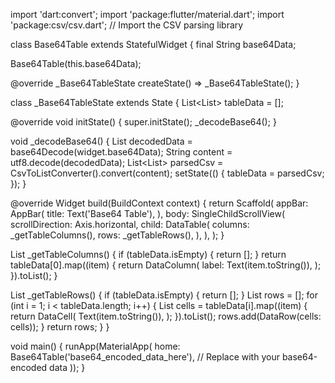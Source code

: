 import 'dart:convert';
import 'package:flutter/material.dart';
import 'package:csv/csv.dart'; // Import the CSV parsing library

class Base64Table extends StatefulWidget {
  final String base64Data;

  Base64Table(this.base64Data);

  @override
  _Base64TableState createState() => _Base64TableState();
}

class _Base64TableState extends State<Base64Table> {
  List<List<dynamic>> tableData = [];

  @override
  void initState() {
    super.initState();
    _decodeBase64();
  }

  void _decodeBase64() {
    List<int> decodedData = base64Decode(widget.base64Data);
    String content = utf8.decode(decodedData);
    List<List<dynamic>> parsedCsv = CsvToListConverter().convert(content);
    setState(() {
      tableData = parsedCsv;
    });
  }

  @override
  Widget build(BuildContext context) {
    return Scaffold(
      appBar: AppBar(
        title: Text('Base64 Table'),
      ),
      body: SingleChildScrollView(
        scrollDirection: Axis.horizontal,
        child: DataTable(
          columns: _getTableColumns(),
          rows: _getTableRows(),
        ),
      ),
    );
  }

  List<DataColumn> _getTableColumns() {
    if (tableData.isEmpty) {
      return [];
    }
    return tableData[0].map<DataColumn>((item) {
      return DataColumn(
        label: Text(item.toString()),
      );
    }).toList();
  }

  List<DataRow> _getTableRows() {
    if (tableData.isEmpty) {
      return [];
    }
    List<DataRow> rows = [];
    for (int i = 1; i < tableData.length; i++) {
      List<DataCell> cells = tableData[i].map<DataCell>((item) {
        return DataCell(
          Text(item.toString()),
        );
      }).toList();
      rows.add(DataRow(cells: cells));
    }
    return rows;
  }
}

void main() {
  runApp(MaterialApp(
    home: Base64Table('base64_encoded_data_here'), // Replace with your base64-encoded data
  ));
}
